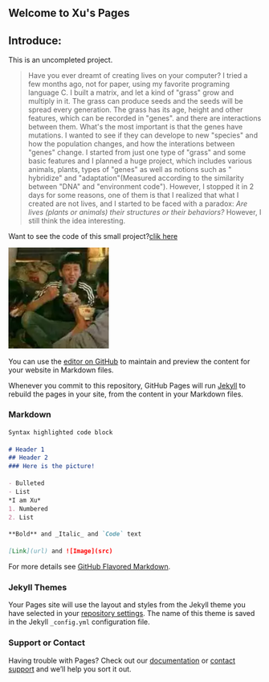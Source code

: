 ## Welcome to Xu's Pages  
## Introduce: 
This is an uncompleted project.
>    Have you ever dreamt of creating lives on your computer? I tried a few months ago, not for paper, using my favorite programing language C. I built a  matrix, and let a kind of "grass" grow and multiply in it. The grass can produce seeds and the seeds will be spread every generation. The grass has its age, height and other features, which can be recorded in "genes". and there are interactions between them. What's the most important is that the genes have mutations. I wanted to see if they can develope to new "species" and how the population changes, and how the interations between "genes" change. I started from just one type of "grass" and some basic features and I planned a huge project, which includes various animals, plants, types of "genes" as well as notions such as " hybridize" and "adaptation"(Measured according to the similarity between "DNA" and "environment code"). However, I stopped it in 2 days for some reasons, one of them is that I realized that what I created are not lives, and I started to be faced with a paradox: _Are lives (plants or animals) their structures or their behaviors?_  However, I still think the idea interesting.  

Want to see the code of this small project?[clik here](https://github.com/xuyongyue/Evolution)

<img src='https://github.com/xuyongyue/xuyongyue.github.io/raw/pics/pictures/zhenxiang.png'  style=' width:200px;height:200 px'/>

You can use the [editor on GitHub](https://github.com/xuyongyue/xuyongyue.github.io/edit/master/README.md) to maintain and preview the content for your website in Markdown files.

Whenever you commit to this repository, GitHub Pages will run [Jekyll](https://jekyllrb.com/) to rebuild the pages in your site, from the content in your Markdown files.

### Markdown



```markdown
Syntax highlighted code block

# Header 1
## Header 2
### Here is the picture!  

- Bulleted
- List
*I am Xu*
1. Numbered
2. List

**Bold** and _Italic_ and `Code` text

[Link](url) and ![Image](src)
```

For more details see [GitHub Flavored Markdown](https://guides.github.com/features/mastering-markdown/).

### Jekyll Themes

Your Pages site will use the layout and styles from the Jekyll theme you have selected in your [repository settings](https://github.com/xuyongyue/xuyongyue.github.io/settings). The name of this theme is saved in the Jekyll `_config.yml` configuration file.

### Support or Contact

Having trouble with Pages? Check out our [documentation](https://help.github.com/categories/github-pages-basics/) or [contact support](https://github.com/contact) and we’ll help you sort it out.

